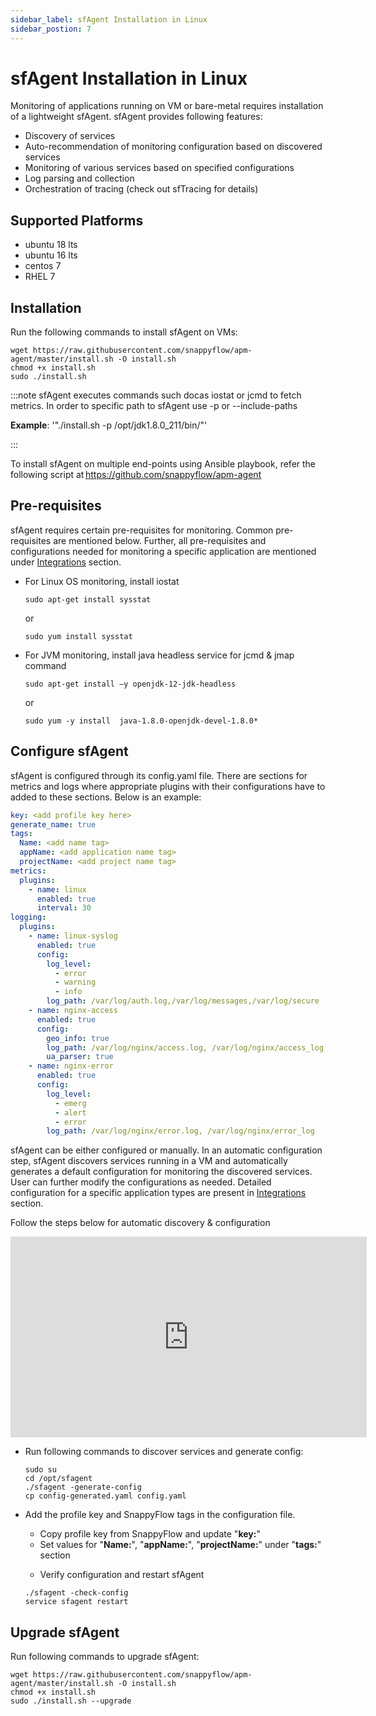 ```yaml
---
sidebar_label: sfAgent Installation in Linux
sidebar_postion: 7
---
```


# sfAgent Installation in Linux

Monitoring of applications running on VM or bare-metal requires installation of a lightweight sfAgent. sfAgent provides following features: 

- Discovery of services
- Auto-recommendation of monitoring configuration based on discovered services
- Monitoring of various services based on specified configurations 
- Log parsing and collection
- Orchestration of tracing (check out sfTracing for details)

## Supported Platforms

- ubuntu 18 lts 
- ubuntu 16 lts 
- centos 7 
- RHEL 7

## Installation

Run the following commands to install sfAgent on VMs: 

```shell
wget https://raw.githubusercontent.com/snappyflow/apm-agent/master/install.sh -O install.sh
chmod +x install.sh
sudo ./install.sh
```



:::note
sfAgent executes commands such docas iostat or jcmd to fetch metrics. In order to specific path to sfAgent use -p or --include-paths

<p><b>Example</b>: '"./install.sh -p /opt/jdk1.8.0_211/bin/"'</p>
:::

To install sfAgent on multiple end-points using Ansible playbook, refer the following script at https://github.com/snappyflow/apm-agent 

## Pre-requisites 

sfAgent requires certain pre-requisites for monitoring. Common pre-requisites are mentioned below. Further, all pre-requisites and configurations needed for monitoring a specific application are mentioned under <u>Integrations</u> section.

- For Linux OS monitoring, install iostat

  ```shell
  sudo apt-get install sysstat
  ```

  or

  ```shell
  sudo yum install sysstat 
  ```

- For JVM monitoring, install java headless service for jcmd & jmap command

  ```shell
  sudo apt-get install –y openjdk-12-jdk-headless
  ```

  or

  ```shell
  sudo yum -y install  java-1.8.0-openjdk-devel-1.8.0*
  ```

  

## Configure sfAgent

sfAgent is configured through its config.yaml file. There are sections for metrics and logs where appropriate plugins with their configurations have to added to these sections. Below is an example: 

```yaml
key: <add profile key here> 
generate_name: true 
tags: 
  Name: <add name tag> 
  appName: <add application name tag> 
  projectName: <add project name tag> 
metrics: 
  plugins: 
    - name: linux 
      enabled: true 
      interval: 30 
logging: 
  plugins: 
    - name: linux-syslog 
      enabled: true 
      config: 
        log_level: 
          - error 
          - warning 
          - info        
        log_path: /var/log/auth.log,/var/log/messages,/var/log/secure 
    - name: nginx-access 
      enabled: true 
      config: 
        geo_info: true 
        log_path: /var/log/nginx/access.log, /var/log/nginx/access_log 
        ua_parser: true 
    - name: nginx-error 
      enabled: true 
      config: 
        log_level: 
          - emerg 
          - alert 
          - error 
        log_path: /var/log/nginx/error.log, /var/log/nginx/error_log 
```

sfAgent can be either configured or manually. In an automatic configuration step, sfAgent discovers services running in a VM and automatically generates a default configuration for monitoring the discovered services. User can further modify the  configurations as needed. Detailed configuration for a specific application types are present in <u>Integrations</u> section.

Follow the steps below for automatic discovery & configuration

<iframe width="570" height="321" src="https://www.snappyflow.io/assets/images/RemoteMode-production.mp4" frameborder="0" allow="accelerometer; autoplay; clipboard-write; encrypted-media; gyroscope; picture-in-picture"  allowtransparency="true"></iframe>

- Run following commands to discover services and generate config:

  ```shell
  sudo su 
  cd /opt/sfagent 
  ./sfagent -generate-config 
  cp config-generated.yaml config.yaml
  ```

- Add the profile key and SnappyFlow tags in the configuration file.

  - Copy profile key from SnappyFlow and update "**key:**" 
  - Set values for "**Name:**", "**appName:**", "**projectName:**" under "**tags:**" section 
  - <p>Verify configuration and restart sfAgent</p>

  ```shell
  ./sfagent -check-config 
  service sfagent restart 
  ```

## Upgrade sfAgent

Run following commands to upgrade sfAgent:

```shell
wget https://raw.githubusercontent.com/snappyflow/apm-agent/master/install.sh -O install.sh 
chmod +x install.sh 
sudo ./install.sh --upgrade 
```

